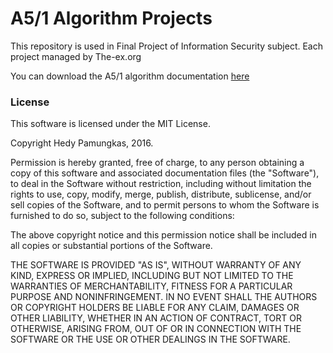 A5/1 Algorithm Projects
=================
This repository is used in Final Project of Information Security subject.
Each project managed by The-ex.org

You can download the A5/1 algorithm documentation [here](https://www.dropbox.com/s/zb0d4nuhhefw8k5/ppt%20kemkom_fix.pptx?dl=0)

### License

This software is licensed under the MIT License.

Copyright Hedy Pamungkas, 2016.

Permission is hereby granted, free of charge, to any person obtaining a copy of this software and associated documentation files (the "Software"), to deal in the Software without restriction, including without limitation the rights to use, copy, modify, merge, publish, distribute, sublicense, and/or sell copies of the Software, and to permit persons to whom the Software is furnished to do so, subject to the following conditions:

The above copyright notice and this permission notice shall be included in all copies or substantial portions of the Software.

THE SOFTWARE IS PROVIDED "AS IS", WITHOUT WARRANTY OF ANY KIND, EXPRESS OR IMPLIED, INCLUDING BUT NOT LIMITED TO THE WARRANTIES OF MERCHANTABILITY, FITNESS FOR A PARTICULAR PURPOSE AND NONINFRINGEMENT. IN NO EVENT SHALL THE AUTHORS OR COPYRIGHT HOLDERS BE LIABLE FOR ANY CLAIM, DAMAGES OR OTHER LIABILITY, WHETHER IN AN ACTION OF CONTRACT, TORT OR OTHERWISE, ARISING FROM, OUT OF OR IN CONNECTION WITH THE SOFTWARE OR THE USE OR OTHER DEALINGS IN THE SOFTWARE.
